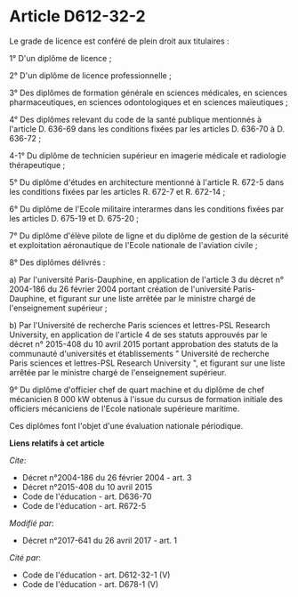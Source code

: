 # Article D612-32-2

Le grade de licence est conféré de plein droit aux titulaires :

1° D'un diplôme de licence ;

2° D'un diplôme de licence professionnelle ;

3° Des diplômes de formation générale en sciences médicales, en sciences pharmaceutiques, en sciences odontologiques et en
sciences maïeutiques ;

4° Des diplômes relevant du code de la santé publique mentionnés à l'article D. 636-69 dans les conditions fixées par les
articles D. 636-70 à D. 636-72 ;

4-1° Du diplôme de technicien supérieur en imagerie médicale et radiologie thérapeutique ;

5° Du diplôme d'études en architecture mentionné à l'article R. 672-5 dans les conditions fixées par les articles R. 672-7 et
R. 672-14 ;

6° Du diplôme de l'Ecole militaire interarmes dans les conditions fixées par les articles D. 675-19 et D. 675-20 ;

7° Du diplôme d'élève pilote de ligne et du diplôme de gestion de la sécurité et exploitation aéronautique de l'Ecole
nationale de l'aviation civile ;

8° Des diplômes délivrés :

a) Par l'université Paris-Dauphine, en application de l'article 3 du décret n° 2004-186 du 26 février 2004 portant création
de l'université Paris-Dauphine, et figurant sur une liste arrêtée par le ministre chargé de l'enseignement supérieur ;

b) Par l'Université de recherche Paris sciences et lettres-PSL Research University, en application de l'article 4 de ses
statuts approuvés par le décret n° 2015-408 du 10 avril 2015 portant approbation des statuts de la communauté d'universités
et établissements " Université de recherche Paris sciences et lettres-PSL Research University ", et figurant sur une liste
arrêtée par le ministre chargé de l'enseignement supérieur.

9° Du diplôme d'officier chef de quart machine et du diplôme de chef mécanicien 8 000 kW obtenus à l'issue du cursus de
formation initiale des officiers mécaniciens de l'Ecole nationale supérieure maritime.

Ces diplômes font l'objet d'une évaluation nationale périodique.

**Liens relatifs à cet article**

_Cite_:

  - Décret n°2004-186 du 26 février 2004 - art. 3
  - Décret n°2015-408 du 10 avril 2015
  - Code de l'éducation - art. D636-70
  - Code de l'éducation - art. R672-5

_Modifié par_:

  - Décret n°2017-641 du 26 avril 2017 - art. 1

_Cité par_:

  - Code de l'éducation - art. D612-32-1 (V)
  - Code de l'éducation - art. D678-1 (V)
